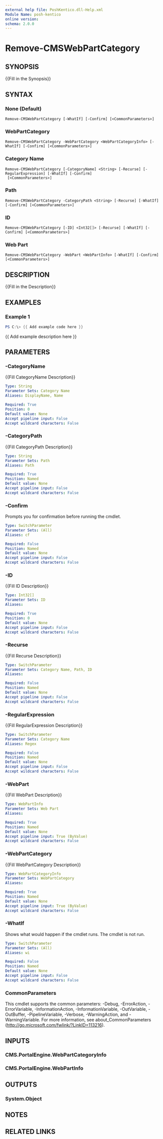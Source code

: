 ```yaml
---
external help file: PoshKentico.dll-Help.xml
Module Name: posh-kentico
online version:
schema: 2.0.0
---
```


# Remove-CMSWebPartCategory

## SYNOPSIS
{{Fill in the Synopsis}}

## SYNTAX

### None (Default)
```
Remove-CMSWebPartCategory [-WhatIf] [-Confirm] [<CommonParameters>]
```

### WebPartCategory
```
Remove-CMSWebPartCategory -WebPartCategory <WebPartCategoryInfo> [-WhatIf] [-Confirm] [<CommonParameters>]
```

### Category Name
```
Remove-CMSWebPartCategory [-CategoryName] <String> [-Recurse] [-RegularExpression] [-WhatIf] [-Confirm]
 [<CommonParameters>]
```

### Path
```
Remove-CMSWebPartCategory -CategoryPath <String> [-Recurse] [-WhatIf] [-Confirm] [<CommonParameters>]
```

### ID
```
Remove-CMSWebPartCategory [-ID] <Int32[]> [-Recurse] [-WhatIf] [-Confirm] [<CommonParameters>]
```

### Web Part
```
Remove-CMSWebPartCategory -WebPart <WebPartInfo> [-WhatIf] [-Confirm] [<CommonParameters>]
```

## DESCRIPTION
{{Fill in the Description}}

## EXAMPLES

### Example 1
```powershell
PS C:\> {{ Add example code here }}
```

{{ Add example description here }}

## PARAMETERS

### -CategoryName
{{Fill CategoryName Description}}

```yaml
Type: String
Parameter Sets: Category Name
Aliases: DisplayName, Name

Required: True
Position: 0
Default value: None
Accept pipeline input: False
Accept wildcard characters: False
```

### -CategoryPath
{{Fill CategoryPath Description}}

```yaml
Type: String
Parameter Sets: Path
Aliases: Path

Required: True
Position: Named
Default value: None
Accept pipeline input: False
Accept wildcard characters: False
```

### -Confirm
Prompts you for confirmation before running the cmdlet.

```yaml
Type: SwitchParameter
Parameter Sets: (All)
Aliases: cf

Required: False
Position: Named
Default value: None
Accept pipeline input: False
Accept wildcard characters: False
```

### -ID
{{Fill ID Description}}

```yaml
Type: Int32[]
Parameter Sets: ID
Aliases:

Required: True
Position: 0
Default value: None
Accept pipeline input: False
Accept wildcard characters: False
```

### -Recurse
{{Fill Recurse Description}}

```yaml
Type: SwitchParameter
Parameter Sets: Category Name, Path, ID
Aliases:

Required: False
Position: Named
Default value: None
Accept pipeline input: False
Accept wildcard characters: False
```

### -RegularExpression
{{Fill RegularExpression Description}}

```yaml
Type: SwitchParameter
Parameter Sets: Category Name
Aliases: Regex

Required: False
Position: Named
Default value: None
Accept pipeline input: False
Accept wildcard characters: False
```

### -WebPart
{{Fill WebPart Description}}

```yaml
Type: WebPartInfo
Parameter Sets: Web Part
Aliases:

Required: True
Position: Named
Default value: None
Accept pipeline input: True (ByValue)
Accept wildcard characters: False
```

### -WebPartCategory
{{Fill WebPartCategory Description}}

```yaml
Type: WebPartCategoryInfo
Parameter Sets: WebPartCategory
Aliases:

Required: True
Position: Named
Default value: None
Accept pipeline input: True (ByValue)
Accept wildcard characters: False
```

### -WhatIf
Shows what would happen if the cmdlet runs.
The cmdlet is not run.

```yaml
Type: SwitchParameter
Parameter Sets: (All)
Aliases: wi

Required: False
Position: Named
Default value: None
Accept pipeline input: False
Accept wildcard characters: False
```

### CommonParameters
This cmdlet supports the common parameters: -Debug, -ErrorAction, -ErrorVariable, -InformationAction, -InformationVariable, -OutVariable, -OutBuffer, -PipelineVariable, -Verbose, -WarningAction, and -WarningVariable.
For more information, see about_CommonParameters (http://go.microsoft.com/fwlink/?LinkID=113216).

## INPUTS

### CMS.PortalEngine.WebPartCategoryInfo

### CMS.PortalEngine.WebPartInfo

## OUTPUTS

### System.Object
## NOTES

## RELATED LINKS
